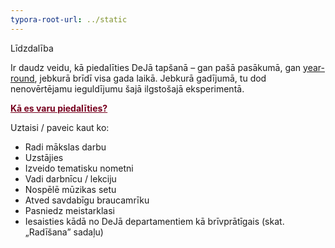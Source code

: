 ```yaml
---
typora-root-url: ../static
---
```


Līdzdalība

Ir daudz veidu, kā piedalīties DeJā tapšanā – gan pašā pasākumā, gan <span style="color:#006a44;">[year-round](https://dejā.lv/en/creation/volunteering)</span>, jebkurā brīdī visa gada laikā. Jebkurā gadījumā, tu dod nenovērtējamu ieguldījumu šajā ilgstošajā eksperimentā.

**<span style="color:#77011e;"><u>Kā es varu piedalīties?</u></span>**

Uztaisi / paveic kaut ko:

- Radi mākslas darbu
- Uzstājies
- Izveido tematisku nometni
- Vadi darbnīcu / lekciju
- Nospēlē mūzikas setu
- Atved savdabīgu braucamrīku
- Pasniedz meistarklasi
- Iesaisties kādā no DeJā departamentiem kā brīvprātīgais (skat. „Radīšana” sadaļu)